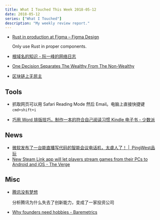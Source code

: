 ```yaml
---
title: What I Touched This Week 2018-05-12
date: 2018-05-12
series: ["What I Touched"]
description: "My weekly review report."
---
```


* [Rust in production at Figma – Figma Design](https://blog.figma.com/rust-in-production-at-figma-e10a0ec31929)

    Only use Rust in proper components.

* [根域名的知识 - 阮一峰的网络日志](http://www.ruanyifeng.com/blog/2018/05/root-domain.html?utm_campaign=digest&utm_medium=email&utm_source=nuzzel)
* [One Decision Separates The Wealthy From The Non-Wealthy](https://medium.com/thrive-global/want-automatic-motivation-and-wealth-do-this-one-thing-immediately-7ae22a88731c)
* [区块链上无民主](https://mp.weixin.qq.com/s?__biz=MzU5ODQ5ODkzMw%3D%3D&chksm=fe42080cc935811a131e4205cf12d1b7e9b9003a20a96799eefc3a5bdeca82d3214ea4135164&idx=1&mid=2247484182&mpshare=1&scene=1&sn=2796988d47aa6da3d0a8f55e01872a0a&srcid=0504Df0qbuLvCTGlTdjVMsDb%23rd)

<!--more-->

## Tools

- 抓取网页可以用 Safari Reading Mode 然后 Email。电脑上直接快捷键 `cmd+shift+i`
* [巧用 Word 排版技巧，制作一本的符合自己阅读习惯 Kindle 电子书 - 少数派](https://sspai.com/post/44436)

## News

* [微软发布了一台能直播写代码的智能会议电话机，太虐人了！ |  PingWest品玩](http://www.pingwest.com/microsoft-build-2018-feature/)
* [New Steam Link app will let players stream games from their PCs to Android and iOS - The Verge](https://www.theverge.com/2018/5/9/17336592/steam-link-app-streaming-games-ios-android-pc-mac-mobile)

## Misc

* [腾讯没有梦想](https://mp.weixin.qq.com/s?__biz=MjM5MDczODM3Mw%3D%3D&chksm=bd956d848ae2e4928315a6b80e903a1bc267c18612d63063d3d2c2a26604a1552d03b0239e78&idx=1&mid=2653028142&mpshare=1&scene=1&sn=0dd174c676138016803af3d9ac77e919&srcid=0506CwBRWIetLxorOIRqqUJ6%23rd)

    分析腾讯为什么失去了创新能力，变成了一家投资公司

* [Why founders need hobbies - Baremetrics](https://baremetrics.com/blog/why-founders-need-hobbies?utm_source=wanqu.co&utm_campaign=Wanqu+Daily&utm_medium=website)
